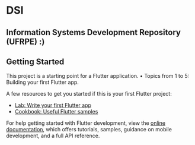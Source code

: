 # DSI
Information Systems Development Repository (UFRPE) :)
------------------------------------------------------------------- 
## Getting Started

This project is a starting point for a Flutter application.
• Topics from 1 to 5: Building your first Flutter app.

A few resources to get you started if this is your first Flutter project:

- [Lab: Write your first Flutter app](https://docs.flutter.dev/get-started/codelab)
- [Cookbook: Useful Flutter samples](https://docs.flutter.dev/cookbook)

For help getting started with Flutter development, view the
[online documentation](https://docs.flutter.dev/), which offers tutorials,
samples, guidance on mobile development, and a full API reference.
